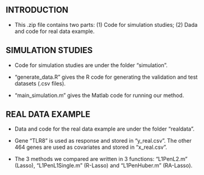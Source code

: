 INTRODUCTION
------------
 * This .zip file contains two parts: (1) Code for simulation studies; (2) Dada and code for real data example. 

SIMULATION STUDIES
------------------
 * Code for simulation studies are under the folder “simulation”.

 * “generate_data.R” gives the R code for generating the validation and test datasets (.csv files). 

 * “main_simulation.m” gives the Matlab code for running our method.

REAL DATA EXAMPLE
-----------------
 * Data and code for the real data example are under the folder “realdata”.

 * Gene “TLR8” is used as response and stored in “y_real.csv”. The other 464 genes are used as covariates and stored in “x_real.csv”. 

 * The 3 methods we compared are written in 3 functions: “L1PenL2.m” (Lasso), “L1PenL1Single.m” (R-Lasso) and “L1PenHuber.m” (RA-Lasso).
